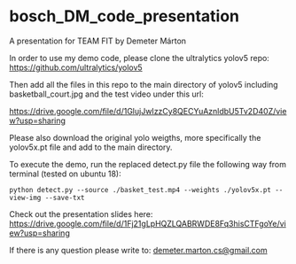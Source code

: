 # bosch_DM_code_presentation
A presentation for TEAM FIT by Demeter Márton


In order to use my demo code, please clone the ultralytics yolov5 repo: https://github.com/ultralytics/yolov5

Then add all the files in this repo to the main directory of yolov5 including basketball_court.jpg and the test video under this url:

https://drive.google.com/file/d/1GlujJwIzzCy8QECYuAznldbU5Tv2D40Z/view?usp=sharing

Please also download the original yolo weigths, more specifically the yolov5x.pt file and add to the main directory.

To execute the demo, run the replaced detect.py file the following way from terminal (tested on ubuntu 18):

`python detect.py --source ./basket_test.mp4 --weights ./yolov5x.pt --view-img --save-txt`

Check out the presentation slides here: https://drive.google.com/file/d/1Fj21gLpHQZLQABRWDE8Fq3hisCTFgoYe/view?usp=sharing

If there is any question please write to: demeter.marton.cs@gmail.com
 
